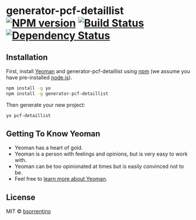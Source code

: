 # generator-pcf-detaillist [![NPM version][npm-image]][npm-url] [![Build Status][travis-image]][travis-url] [![Dependency Status][daviddm-image]][daviddm-url]
> 

## Installation

First, install [Yeoman](http://yeoman.io) and generator-pcf-detaillist using [npm](https://www.npmjs.com/) (we assume you have pre-installed [node.js](https://nodejs.org/)).

```bash
npm install -g yo
npm install -g generator-pcf-detaillist
```

Then generate your new project:

```bash
yo pcf-detaillist
```

## Getting To Know Yeoman

 * Yeoman has a heart of gold.
 * Yeoman is a person with feelings and opinions, but is very easy to work with.
 * Yeoman can be too opinionated at times but is easily convinced not to be.
 * Feel free to [learn more about Yeoman](http://yeoman.io/).

## License

MIT © [bsorrentino]()


[npm-image]: https://badge.fury.io/js/generator-pcf-detaillist.svg
[npm-url]: https://npmjs.org/package/generator-pcf-detaillist
[travis-image]: https://travis-ci.com//generator-pcf-detaillist.svg?branch=master
[travis-url]: https://travis-ci.com//generator-pcf-detaillist
[daviddm-image]: https://david-dm.org//generator-pcf-detaillist.svg?theme=shields.io
[daviddm-url]: https://david-dm.org//generator-pcf-detaillist
